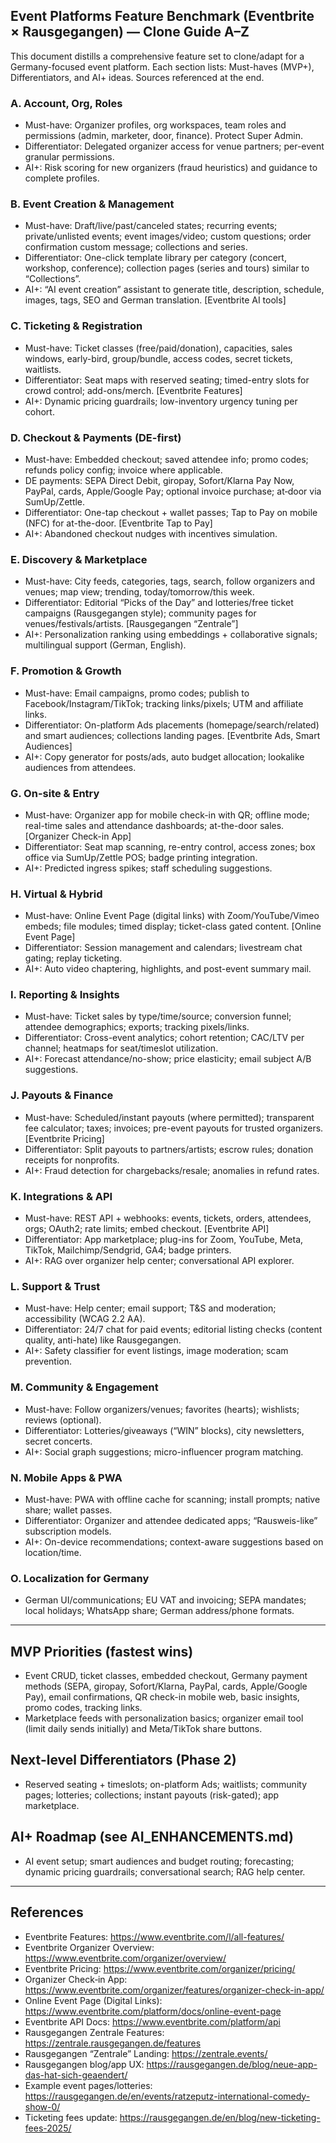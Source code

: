## Event Platforms Feature Benchmark (Eventbrite × Rausgegangen) — Clone Guide A–Z

This document distills a comprehensive feature set to clone/adapt for a Germany-focused event platform. Each section lists: Must-haves (MVP+), Differentiators, and AI+ ideas. Sources referenced at the end.

### A. Account, Org, Roles

- Must-have: Organizer profiles, org workspaces, team roles and permissions (admin, marketer, door, finance). Protect Super Admin.
- Differentiator: Delegated organizer access for venue partners; per-event granular permissions.
- AI+: Risk scoring for new organizers (fraud heuristics) and guidance to complete profiles.

### B. Event Creation & Management

- Must-have: Draft/live/past/canceled states; recurring events; private/unlisted events; event images/video; custom questions; order confirmation custom message; collections and series.
- Differentiator: One-click template library per category (concert, workshop, conference); collection pages (series and tours) similar to “Collections”.
- AI+: “AI event creation” assistant to generate title, description, schedule, images, tags, SEO and German translation. [Eventbrite AI tools]

### C. Ticketing & Registration

- Must-have: Ticket classes (free/paid/donation), capacities, sales windows, early-bird, group/bundle, access codes, secret tickets, waitlists.
- Differentiator: Seat maps with reserved seating; timed-entry slots for crowd control; add-ons/merch. [Eventbrite Features]
- AI+: Dynamic pricing guardrails; low-inventory urgency tuning per cohort.

### D. Checkout & Payments (DE-first)

- Must-have: Embedded checkout; saved attendee info; promo codes; refunds policy config; invoice where applicable.
- DE payments: SEPA Direct Debit, giropay, Sofort/Klarna Pay Now, PayPal, cards, Apple/Google Pay; optional invoice purchase; at‑door via SumUp/Zettle.
- Differentiator: One-tap checkout + wallet passes; Tap to Pay on mobile (NFC) for at-the-door. [Eventbrite Tap to Pay]
- AI+: Abandoned checkout nudges with incentives simulation.

### E. Discovery & Marketplace

- Must-have: City feeds, categories, tags, search, follow organizers and venues; map view; trending, today/tomorrow/this week.
- Differentiator: Editorial “Picks of the Day” and lotteries/free ticket campaigns (Rausgegangen style); community pages for venues/festivals/artists. [Rausgegangen “Zentrale”]
- AI+: Personalization ranking using embeddings + collaborative signals; multilingual support (German, English).

### F. Promotion & Growth

- Must-have: Email campaigns, promo codes; publish to Facebook/Instagram/TikTok; tracking links/pixels; UTM and affiliate links.
- Differentiator: On-platform Ads placements (homepage/search/related) and smart audiences; collections landing pages. [Eventbrite Ads, Smart Audiences]
- AI+: Copy generator for posts/ads, auto budget allocation; lookalike audiences from attendees.

### G. On-site & Entry

- Must-have: Organizer app for mobile check-in with QR; offline mode; real-time sales and attendance dashboards; at-the-door sales. [Organizer Check-in App]
- Differentiator: Seat map scanning, re-entry control, access zones; box office via SumUp/Zettle POS; badge printing integration.
- AI+: Predicted ingress spikes; staff scheduling suggestions.

### H. Virtual & Hybrid

- Must-have: Online Event Page (digital links) with Zoom/YouTube/Vimeo embeds; file modules; timed display; ticket-class gated content. [Online Event Page]
- Differentiator: Session management and calendars; livestream chat gating; replay ticketing.
- AI+: Auto video chaptering, highlights, and post-event summary mail.

### I. Reporting & Insights

- Must-have: Ticket sales by type/time/source; conversion funnel; attendee demographics; exports; tracking pixels/links.
- Differentiator: Cross-event analytics; cohort retention; CAC/LTV per channel; heatmaps for seat/timeslot utilization.
- AI+: Forecast attendance/no-show; price elasticity; email subject A/B suggestions.

### J. Payouts & Finance

- Must-have: Scheduled/instant payouts (where permitted); transparent fee calculator; taxes; invoices; pre-event payouts for trusted organizers. [Eventbrite Pricing]
- Differentiator: Split payouts to partners/artists; escrow rules; donation receipts for nonprofits.
- AI+: Fraud detection for chargebacks/resale; anomalies in refund rates.

### K. Integrations & API

- Must-have: REST API + webhooks: events, tickets, orders, attendees, orgs; OAuth2; rate limits; embed checkout. [Eventbrite API]
- Differentiator: App marketplace; plug-ins for Zoom, YouTube, Meta, TikTok, Mailchimp/Sendgrid, GA4; badge printers.
- AI+: RAG over organizer help center; conversational API explorer.

### L. Support & Trust

- Must-have: Help center; email support; T&S and moderation; accessibility (WCAG 2.2 AA).
- Differentiator: 24/7 chat for paid events; editorial listing checks (content quality, anti-hate) like Rausgegangen.
- AI+: Safety classifier for event listings, image moderation; scam prevention.

### M. Community & Engagement

- Must-have: Follow organizers/venues; favorites (hearts); wishlists; reviews (optional).
- Differentiator: Lotteries/giveaways (“WIN” blocks), city newsletters, secret concerts.
- AI+: Social graph suggestions; micro-influencer program matching.

### N. Mobile Apps & PWA

- Must-have: PWA with offline cache for scanning; install prompts; native share; wallet passes.
- Differentiator: Organizer and attendee dedicated apps; “Rausweis-like” subscription models.
- AI+: On-device recommendations; context-aware suggestions based on location/time.

### O. Localization for Germany

- German UI/communications; EU VAT and invoicing; SEPA mandates; local holidays; WhatsApp share; German address/phone formats.

---

## MVP Priorities (fastest wins)

- Event CRUD, ticket classes, embedded checkout, Germany payment methods (SEPA, giropay, Sofort/Klarna, PayPal, cards, Apple/Google Pay), email confirmations, QR check-in mobile web, basic insights, promo codes, tracking links.
- Marketplace feeds with personalization basics; organizer email tool (limit daily sends initially) and Meta/TikTok share buttons.

## Next-level Differentiators (Phase 2)

- Reserved seating + timeslots; on-platform Ads; waitlists; community pages; lotteries; collections; instant payouts (risk-gated); app marketplace.

## AI+ Roadmap (see AI_ENHANCEMENTS.md)

- AI event setup; smart audiences and budget routing; forecasting; dynamic pricing guardrails; conversational search; RAG help center.

---

## References

- Eventbrite Features: https://www.eventbrite.com/l/all-features/
- Eventbrite Organizer Overview: https://www.eventbrite.com/organizer/overview/
- Eventbrite Pricing: https://www.eventbrite.com/organizer/pricing/
- Organizer Check‑in App: https://www.eventbrite.com/organizer/features/organizer-check-in-app/
- Online Event Page (Digital Links): https://www.eventbrite.com/platform/docs/online-event-page
- Eventbrite API Docs: https://www.eventbrite.com/platform/api
- Rausgegangen Zentrale Features: https://zentrale.rausgegangen.de/features
- Rausgegangen “Zentrale” Landing: https://zentrale.events/
- Rausgegangen blog/app UX: https://rausgegangen.de/blog/neue-app-das-hat-sich-geaendert/
- Example event pages/lotteries: https://rausgegangen.de/en/events/ratzeputz-international-comedy-show-0/
- Ticketing fees update: https://rausgegangen.de/en/blog/new-ticketing-fees-2025/
